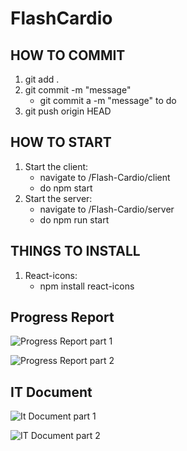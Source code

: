 # FlashCardio

## HOW TO COMMIT
1. git add .
2. git commit -m "message"
    - git commit a -m "message" to do
3. git push origin HEAD

## HOW TO START
1. Start the client:
    - navigate to /Flash-Cardio/client
    - do npm start
2. Start the server:
    - navigate to /Flash-Cardio/server
    - do npm run start

## THINGS TO INSTALL
1. React-icons:
    - npm install react-icons

## Progress Report

![Progress Report part 1](https://github.com/user-attachments/assets/ca4faec3-3550-4460-946a-e5c10bafeb62)

![Progress Report part 2](https://github.com/user-attachments/assets/ce64d2cd-5239-4936-a2d0-ea860674a260)

## IT Document 

![It Document part 1](https://github.com/user-attachments/assets/019c92bf-a10f-4622-93fd-f8082f014ee3)

![IT Document part 2](https://github.com/user-attachments/assets/92370559-7cde-4bfb-9e49-eba93a459844)